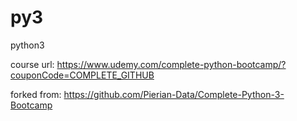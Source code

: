 # py3
python3

course url: https://www.udemy.com/complete-python-bootcamp/?couponCode=COMPLETE_GITHUB

forked from: https://github.com/Pierian-Data/Complete-Python-3-Bootcamp

